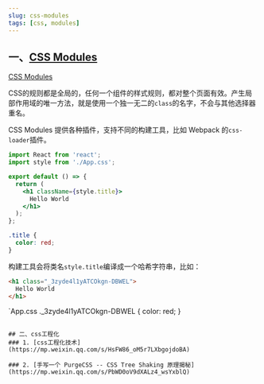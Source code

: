 ```yaml
---
slug: css-modules
tags: [css, modules]
---
```


## 一、[CSS Modules](http://www.ruanyifeng.com/blog/2016/06/css_modules.html)
[CSS Modules](https://github.com/css-modules/css-modules)

CSS的规则都是全局的，任何一个组件的样式规则，都对整个页面有效。产生局部作用域的唯一方法，就是使用一个独一无二的`class`的名字，不会与其他选择器重名。

CSS Modules 提供各种插件，支持不同的构建工具，比如 Webpack 的`css-loader`插件。

```jsx
import React from 'react';
import style from './App.css';

export default () => {
  return (
    <h1 className={style.title}>
      Hello World
    </h1>
  );
};
```
```css title="App.css"
.title {
  color: red;
}
```

构建工具会将类名`style.title`编译成一个哈希字符串，比如：
```html
<h1 class="_3zyde4l1yATCOkgn-DBWEL">
  Hello World
</h1>
```
`App.css
._3zyde4l1yATCOkgn-DBWEL {
  color: red;
}
```

## 二、css工程化
### 1. [css工程化技术](https://mp.weixin.qq.com/s/HsFW86_oM5r7LXbgojdoBA)

### 2. [手写一个 PurgeCSS -- CSS Tree Shaking 原理揭秘](https://mp.weixin.qq.com/s/PbWD0oV9dXALz4_wsYxblQ)